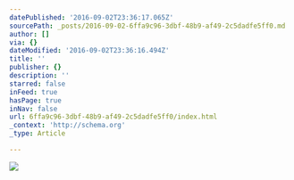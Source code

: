 ```yaml
---
datePublished: '2016-09-02T23:36:17.065Z'
sourcePath: _posts/2016-09-02-6ffa9c96-3dbf-48b9-af49-2c5dadfe5ff0.md
author: []
via: {}
dateModified: '2016-09-02T23:36:16.494Z'
title: ''
publisher: {}
description: ''
starred: false
inFeed: true
hasPage: true
inNav: false
url: 6ffa9c96-3dbf-48b9-af49-2c5dadfe5ff0/index.html
_context: 'http://schema.org'
_type: Article

---
```

![](https://the-grid-user-content.s3-us-west-2.amazonaws.com/0a133fa2-6254-43c6-939c-55acebda5a32.jpg)